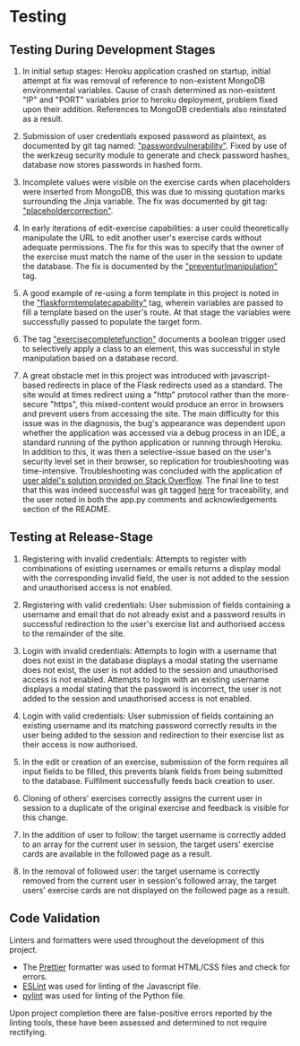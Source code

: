 # Testing

## Testing During Development Stages

1. In initial setup stages: Heroku application crashed on startup, initial attempt at fix was removal of reference to non-existent MongoDB environmental variables. Cause of crash determined as non-existent "IP" and "PORT" variables prior to heroku deployment, problem fixed upon their addition. References to MongoDB credentials also reinstated as a result.  

2. Submission of user credentials exposed password as plaintext, as documented by git tag named: ["passwordvulnerability"](https://github.com/ElliotRedhead/WorkoutPlanner/commit/e32d8243e62d17773eaa5ded8ed011aa644b61b3). Fixed by use of the werkzeug security module to generate and check password hashes, database now stores passwords in hashed form.  

3. Incomplete values were visible on the exercise cards when placeholders were inserted from MongoDB, this was due to missing quotation marks surrounding the Jinja variable. The fix was documented by git tag: ["placeholdercorrection"](https://github.com/ElliotRedhead/WorkoutPlanner/commit/2807effb03a2b12a04d66af9e30d09172239a443).

4. In early iterations of edit-exercise capabilities: a user could theoretically manipulate the URL to edit another user's exercise cards without adequate permissions. The fix for this was to specify that the owner of the exercise must match the name of the user in the session to update the database. The fix is documented by the ["preventurlmanipulation"](https://github.com/ElliotRedhead/WorkoutPlanner/commit/e08ccae742315dc966b46f4acd5fb90cc7f0be06) tag.

5. A good example of re-using a form template in this project is noted in the ["flaskformtemplatecapability"](https://github.com/ElliotRedhead/WorkoutPlanner/commit/9fd7468c44a1b987dea819936a8f08df2e730192) tag, wherein variables are passed to fill a template based on the user's route. At that stage the variables were successfully passed to populate the target form. 

6. The tag ["exercisecompletefunction"](https://github.com/ElliotRedhead/WorkoutPlanner/commit/64b899f367bb138397115ce7d5b0e5bba3c891db) documents a boolean trigger used to selectively apply a class to an element, this was successful in style manipulation based on a database record.

7. A great obstacle met in this project was introduced with javascript-based redirects in place of the Flask redirects used as a standard. The site would at times redirect using a "http" protocol rather than the more-secure "https", this mixed-content would produce an error in browsers and prevent users from accessing the site. The main difficulty for this issue was in the diagnosis, the bug's appearance was dependent upon whether the application was accessed via a debug process in an IDE, a standard running of the python application or running through Heroku. In addition to this, it was then a selective-issue based on the user's security level set in their browser, so replication for troubleshooting was time-intensive. Troubleshooting was concluded with the application of [user aldel's solution provided on Stack Overflow](https://stackoverflow.com/a/37842465). The final line to test that this was indeed successful was git tagged [here](https://github.com/ElliotRedhead/WorkoutPlanner/commit/024cb1f40e744fc45a9611d02b9c294fd1630c8a) for traceability, and the user noted in both the app.py comments and acknowledgements section of the README.

## Testing at Release-Stage

1. Registering with invalid credentials: Attempts to register with combinations of existing usernames or emails returns a display modal with the corresponding invalid field, the user is not added to the session and unauthorised access is not enabled.  

2. Registering with valid credentials: User submission of fields containing a username and email that do not already exist and a password results in successful redirection to the user's exercise list and authorised access to the remainder of the site.  

3. Login with invalid credentials: Attempts to login with a username that does not exist in the database displays a modal stating the username does not exist, the user is not added to the session and unauthorised access is not enabled. Attempts to login with an existing username displays a modal stating that the password is incorrect, the user is not added to the session and unauthorised access is not enabled.  

4. Login with valid credentials: User submission of fields containing an existing username and its matching password correctly results in the user being added to the session and redirection to their exercise list as their access is now authorised.  

5. In the edit or creation of an exercise, submission of the form requires all input fields to be filled, this prevents blank fields from being submitted to the database. Fulfilment successfully feeds back creation to user.  

6. Cloning of others' exercises correctly assigns the current user in session to a duplicate of the original exercise and feedback is visible for this change.  

7. In the addition of user to follow: the target username is correctly added to an array for the current user in session, the target users' exercise cards are available in the followed page as a result.  

8. In the removal of followed user: the target username is correctly removed from the current user in session's followed array, the target users' exercise cards are not displayed on the followed page as a result.  

## Code Validation  

Linters and formatters were used throughout the development of this project.  

* The [Prettier](https://prettier.io/) formatter was used to format HTML/CSS files and check for errors.  
* [ESLint](https://eslint.org/) was used for linting of the Javascript file.  
* [pylint](https://www.pylint.org/) was used for linting of the Python file.  

Upon project completion there are false-positive errors reported by the linting tools, these have been assessed and determined to not require rectifying.
